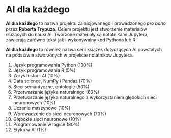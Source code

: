 # AI dla każdego

**AI dla każdego** to nazwa projektu zainicjowanego i prowadzonego *pro bono* przez **Roberta Trypuza**. Celem projektu jest stworzenie materiałów służących do nauki AI. Tworzone materiały są notatnikami Jupytera, zawierają zarówno tekst jak i wykonywalny kod Pythona lub R.

**AI dla każdego** to również nazwa serii książek dotyczących AI powstałych na podstawie stworzonych w projekcie notatników Jupytera.

1. Język programowania Python (100%)
2. Język programowania R (5%)
2. Zarys historii AI (10%)
3. Data science, NumPy i Pandas (70%)
4. Sieci semantyczne, ontologie (50%)
5. Przetwarzanie języka naturalnego (60%)
6. Przetwarzanie języka naturalnego z wykorzystaniem głębokich sieci neuronowych (10%)
7. Uczenie maszynowe (10%)
8. Wprowadzenie do sieci neuronowych (70%)
9. Głębokie sieci neuronowe (10%)
10. Programowanie w logice (80%)
11. Etyka w AI (1%)